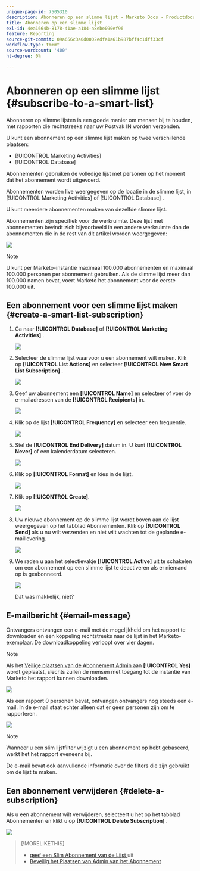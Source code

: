 ```yaml
---
unique-page-id: 7505310
description: Abonneren op een slimme lijst - Marketo Docs - Productdocumentatie
title: Abonneren op een slimme lijst
exl-id: 4ea1664b-8178-41ae-a184-a8ebe090ef96
feature: Reporting
source-git-commit: 09a656c3a0d0002edfa1a61b987bff4c1dff33cf
workflow-type: tm+mt
source-wordcount: '400'
ht-degree: 0%

---
```


# Abonneren op een slimme lijst {#subscribe-to-a-smart-list}

Abonneren op slimme lijsten is een goede manier om mensen bij te houden, met rapporten die rechtstreeks naar uw Postvak IN worden verzonden.

U kunt een abonnement op een slimme lijst maken op twee verschillende plaatsen:

* [!UICONTROL Marketing Activities]
* [!UICONTROL Database]

Abonnementen gebruiken de volledige lijst met personen op het moment dat het abonnement wordt uitgevoerd.

Abonnementen worden live weergegeven op de locatie in de slimme lijst, in [!UICONTROL Marketing Activities] of [!UICONTROL Database] .

U kunt meerdere abonnementen maken van dezelfde slimme lijst.

Abonnementen zijn specifiek voor de werkruimte. Deze lijst met abonnementen bevindt zich bijvoorbeeld in een andere werkruimte dan de abonnementen die in de rest van dit artikel worden weergegeven:

![](assets/one.png)

>[!NOTE]
>
>U kunt per Marketo-instantie maximaal 100.000 abonnementen en maximaal 100.000 personen per abonnement gebruiken. Als de slimme lijst meer dan 100.000 namen bevat, voert Marketo het abonnement voor de eerste 100.000 uit.

## Een abonnement voor een slimme lijst maken {#create-a-smart-list-subscription}

1. Ga naar **[!UICONTROL Database]** of **[!UICONTROL Marketing Activities]** .

   ![](assets/db.png)

1. Selecteer de slimme lijst waarvoor u een abonnement wilt maken. Klik op **[!UICONTROL List Actions]** en selecteer **[!UICONTROL New Smart List Subscription]** .

   ![](assets/three.png)

1. Geef uw abonnement een **[!UICONTROL Name]** en selecteer of voer de e-mailadressen van de **[!UICONTROL Recipients]** in.

   ![](assets/image2015-9-14-13-3a18-3a38.png)

1. Klik op de lijst **[!UICONTROL Frequency]** en selecteer een frequentie.

   ![](assets/image2015-9-14-13-3a21-3a21.png)

1. Stel de **[!UICONTROL End Delivery]** datum in. U kunt **[!UICONTROL Never]** of een kalenderdatum selecteren.

   ![](assets/image2015-9-14-13-3a23-3a37.png)

1. Klik op **[!UICONTROL Format]** en kies in de lijst.

   ![](assets/image2015-9-14-13-3a25-3a25.png)

1. Klik op **[!UICONTROL Create]**.

   ![](assets/image2015-9-11-15-3a58-3a4.png)

1. Uw nieuwe abonnement op de slimme lijst wordt boven aan de lijst weergegeven op het tabblad Abonnementen. Klik op **[!UICONTROL Send]** als u nu wilt verzenden en niet wilt wachten tot de geplande e-maillevering.

   ![](assets/eight.png)

1. We raden u aan het selectievakje **[!UICONTROL Active]** uit te schakelen om een abonnement op een slimme lijst te deactiveren als er niemand op is geabonneerd.

   ![](assets/nine.png)

   Dat was makkelijk, niet?

## E-mailbericht {#email-message}

Ontvangers ontvangen een e-mail met de mogelijkheid om het rapport te downloaden en een koppeling rechtstreeks naar de lijst in het Marketo-exemplaar. De downloadkoppeling verloopt over vier dagen.

>[!NOTE]
>
>Als het [ Veilige plaatsen van de Abonnement Admin ](/help/marketo/product-docs/reporting/basic-reporting/report-subscriptions/secure-the-subscription-admin-setting.md) aan **[!UICONTROL Yes]** wordt geplaatst, slechts zullen de mensen met toegang tot de instantie van Marketo het rapport kunnen downloaden.

![](assets/image2015-4-17-15-3a46-3a47.png)

Als een rapport 0 personen bevat, ontvangen ontvangers nog steeds een e-mail. In de e-mail staat echter alleen dat er geen personen zijn om te rapporteren.

![](assets/image2015-4-17-16-3a11-3a8.png)

>[!NOTE]
>
>Wanneer u een slim lijstfilter wijzigt u een abonnement op hebt gebaseerd, werkt het het rapport eveneens bij.

De e-mail bevat ook aanvullende informatie over de filters die zijn gebruikt om de lijst te maken.

## Een abonnement verwijderen {#delete-a-subscription}

Als u een abonnement wilt verwijderen, selecteert u het op het tabblad Abonnementen en klikt u op **[!UICONTROL Delete Subscription]** .

![](assets/twelve.png)

>[!MORELIKETHIS]
>
>* [ geef een Slim Abonnement van de Lijst ](/help/marketo/product-docs/reporting/basic-reporting/report-subscriptions/edit-a-smart-list-subscription.md) uit
>* [ Beveilig het Plaatsen van Admin van het Abonnement ](/help/marketo/product-docs/reporting/basic-reporting/report-subscriptions/secure-the-subscription-admin-setting.md)
